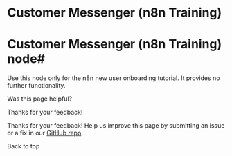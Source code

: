 # Customer Messenger (n8n Training)

[ ](https://github.com/n8n-io/n8n-docs/edit/main/docs/integrations/builtin/app-nodes/n8n-nodes-base.n8ntrainingcustomermessenger.md "Edit this page")

# Customer Messenger (n8n Training) node#

Use this node only for the n8n new user onboarding tutorial. It provides no further functionality.

Was this page helpful? 

Thanks for your feedback! 

Thanks for your feedback! Help us improve this page by submitting an issue or a fix in our [GitHub repo](https://github.com/n8n-io/n8n-docs). 

Back to top 
